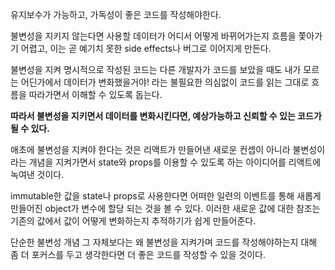 유지보수가 가능하고, 가독성이 좋은 코드를 작성해야한다. 

불변성을 지키지 않는다면 사용할 데이터가 어디서 어떻게 바뀌어가는지 흐름을 쫓아가기 어렵고, 이는 곧 예기치 못한 side effects나 버그로 이어지게 만든다.

불변성을 지켜 명시적으로 작성된 코드는 다른 개발자가 코드를 보았을 때도 내가 모르는 어딘가에서 데이터가 변화했을거야! 라는 불필요한 의심없이 코드를 읽는 그대로 흐름을 따라가면서 이해할 수 있도록 돕는다.

**따라서 불변성을 지키면서 데이터를 변화시킨다면, 예상가능하고 신뢰할 수 있는 코드가 될 수 있다.**

애초에 불변성을 지켜야 한다는 것은 리액트가 만들어낸 새로운 컨셉이 아니라 불변성이라는 개념을 지켜가면서 state와 props를 이용할 수 있도록 하는 아이디어를 리액트에 녹여낸 것이다.  
  
immutable한 값을 state나 props로 사용한다면 어떠한 일련의 이벤트를 통해 새롭게 만들어진 object가 변수에 할당 되는 것을 볼 수 있다. 이러한 새로운 값에 대한 참조는 기존의 값에서 값이 어떻게 변화하는지 추적하기가 쉽게 만들어준다.  
  
단순한 불변성 개념 그 자체보다는 왜 불변성을 지켜가며 코드를 작성해야하는지 대해 좀 더 포커스를 두고 생각한다면 더 좋은 코드를 작성할 수 있을 것이다.